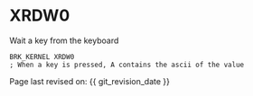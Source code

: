 # XRDW0

Wait a key from the keyboard

``` ca65
BRK_KERNEL XRDW0
; When a key is pressed, A contains the ascii of the value
```

  Page last revised on: {{ git_revision_date }}
